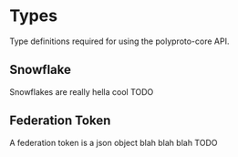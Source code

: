 # Types

Type definitions required for using the polyproto-core API.

## Snowflake

Snowflakes are really hella cool
TODO

## Federation Token

A federation token is a json object blah blah blah
TODO